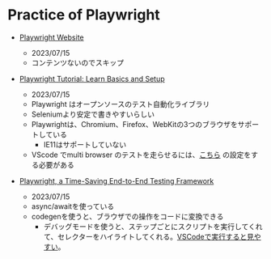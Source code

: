 # Practice of Playwright

* [Playwright Website](https://playwright.dev/)
  * 2023/07/15
  * コンテンツないのでスキップ

* [Playwright Tutorial: Learn Basics and Setup](https://www.browserstack.com/guide/playwright-tutorial)
  * 2023/07/15
  * Playwright はオープンソースのテスト自動化ライブラリ
  * Seleniumより安定で書きやすいらしい
  * Playwrightは、Chromium、Firefox、WebKitの3つのブラウザをサポートしている
    * IE11はサポートしていない
  * VScode でmulti browser のテストを走らせるには、[こちら](https://marketplace.visualstudio.com/items?itemName=ms-playwright.playwright#run-multiple-tests) の設定をする必要がある

* [Playwright, a Time-Saving End-to-End Testing Framework](https://thenewstack.io/playwright-a-time-saving-end-to-end-testing-framework/)
  * 2023/07/15
  * async/awaitを使っている
  * codegenを使うと、ブラウザでの操作をコードに変換できる
    * デバッグモードを使うと、ステップごとにスクリプトを実行してくれて、セレクターをハイライトしてくれる。[VSCodeで実行すると見やすい](https://playwright.dev/docs/debug)。
  